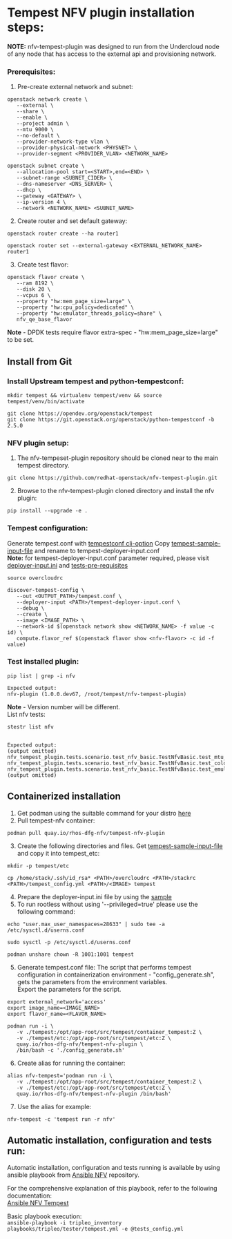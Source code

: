 # Tempest NFV plugin installation steps:

**NOTE:** nfv-tempest-plugin was designed to run from the Undercloud node of any node that has access to the external api and provisioning network.

### Prerequisites:

1. Pre-create external network and subnet:
```
openstack network create \
   --external \
   --share \
   --enable \
   --project admin \
   --mtu 9000 \
   --no-default \
   --provider-network-type vlan \
   --provider-physical-network <PHYSNET> \
   --provider-segment <PROVIDER_VLAN> <NETWORK_NAME>

openstack subnet create \
   --allocation-pool start=<START>,end=<END> \
   --subnet-range <SUBNET_CIDER> \
   --dns-nameserver <DNS_SERVER> \
   --dhcp \
   --gateway <GATEWAY> \
   --ip-version 4 \
   --network <NETWORK_NAME> <SUBNET_NAME>
```

2. Create router and set default gateway:
```
openstack router create --ha router1

openstack router set --external-gateway <EXTERNAL_NETWORK_NAME> router1
```

3. Create test flavor:
```
openstack flavor create \
   --ram 8192 \
   --disk 20 \
   --vcpus 6 \
   --property "hw:mem_page_size=large" \
   --property "hw:cpu_policy=dedicated" \
   --property "hw:emulator_threads_policy=share" \
   nfv_qe_base_flavor
```

**Note** - DPDK tests require flavor extra-spec - "hw:mem_page_size=large" to be set.


## Install from Git
### Install Upstream tempest and python-tempestconf:
```
mkdir tempest && virtualenv tempest/venv && source tempest/venv/bin/activate

git clone https://opendev.org/openstack/tempest
git clone https://git.openstack.org/openstack/python-tempestconf -b 2.5.0
```


### NFV plugin setup:
1. The nfv-tempeset-plugin repository should be cloned near to the main tempest directory.
```
git clone https://github.com/redhat-openstack/nfv-tempest-plugin.git
```
2. Browse to the nfv-tempest-plugin cloned directory and install the nfv plugin:
```
pip install --upgrade -e .
```


### Tempest configuration:
Generate tempest.conf with [tempestconf cli-option](https://docs.openstack.org/python-tempestconf/latest/cli/cli_options.html)
Copy [tempest-sample-input-file](./tempest-deployer-input.conf.sample) and rename to tempest-deployer-input.conf  
**Note:** for tempest-deployer-input.conf parameter required, please visit  
[deployer-input.ini](./tempest-deployer-input.conf.sample) and [tests-pre-requisites](./tests_prerequisites_config.md)  

```
source overcloudrc

discover-tempest-config \
   --out <OUTPUT_PATH>/tempest.conf \
   --deployer-input <PATH>/tempest-deployer-input.conf \
   --debug \
   --create \
   --image <IMAGE_PATH> \
   --network-id $(openstack network show <NETWORK_NAME> -f value -c id) \
   compute.flavor_ref $(openstack flavor show <nfv-flavor> -c id -f value)
```


### Test installed plugin:
```
pip list | grep -i nfv

Expected output:  
nfv-plugin (1.0.0.dev67, /root/tempest/nfv-tempest-plugin)
```

**Note** - Version number will be different.  
List nfv tests:
```
stestr list nfv


Expected output:
(output omitted)
nfv_tempest_plugin.tests.scenario.test_nfv_basic.TestNfvBasic.test_mtu_ping_test
nfv_tempest_plugin.tests.scenario.test_nfv_basic.TestNfvBasic.test_cold_migration
nfv_tempest_plugin.tests.scenario.test_nfv_basic.TestNfvBasic.test_emulatorpin
(output omitted)
```


## Containerized installation
1. Get podman using the suitable command for your distro [here](https://podman.io/getting-started/installation)
2. Pull tempest-nfv container:
```
podman pull quay.io/rhos-dfg-nfv/tempest-nfv-plugin
```
3. Create the following directories and files. Get [tempest-sample-input-file](./tempest-deployer-input.conf.sample) 
and copy it into tempest_etc:
```
mkdir -p tempest/etc

cp /home/stack/.ssh/id_rsa* <PATH>/overcloudrc <PATH>/stackrc <PATH>/tempest_config.yml <PATH>/<IMAGE> tempest
```
4. Prepare the deployer-input.ini file by using the [sample](./tempest-deployer-input.conf.sample)
5. To run rootless without using '--privileged=true' please use the following command:
```
echo "user.max_user_namespaces=28633" | sudo tee -a /etc/sysctl.d/userns.conf

sudo sysctl -p /etc/sysctl.d/userns.conf

podman unshare chown -R 1001:1001 tempest
```
5. Generate tempest.conf file:
The script that performs tempest configuration in containerization environment - "config_generate.sh",  
gets the parameters from the environment variables.  
Export the parameters for the script.
```
export external_network='access'
export image_name=<IMAGE_NAME>
export flavor_name=<FLAVOR_NAME>

podman run -i \
   -v ./tempest:/opt/app-root/src/tempest/container_tempest:Z \
   -v ./tempest/etc:/opt/app-root/src/tempest/etc:Z \
   quay.io/rhos-dfg-nfv/tempest-nfv-plugin \
   /bin/bash -c './config_generate.sh'
```
6. Create alias for running the container:
```
alias nfv-tempest='podman run -i \
   -v ./tempest:/opt/app-root/src/tempest/container_tempest:Z \
   -v ./tempest/etc:/opt/app-root/src/tempest/etc:Z \
   quay.io/rhos-dfg-nfv/tempest-nfv-plugin /bin/bash'
```
7. Use the alias for example:
```
nfv-tempest -c 'tempest run -r nfv'
```


## Automatic installation, configuration and tests run:
Automatic installation, configuration and tests running is available by using ansible playbook from [Ansible NFV](https://github.com/redhat-openstack/ansible-nfv) repository.

For the comprehensive explanation of this playbook, refer to the following documentation:  
[Ansible NFV Tempest](https://github.com/redhat-openstack/ansible-nfv/blob/master/docs/tripleo/tester/tempest.md)

Basic playbook execution:  
`ansible-playbook -i tripleo_inventory playbooks/tripleo/tester/tempest.yml -e @tests_config.yml`
